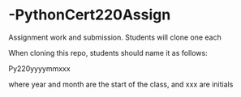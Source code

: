 # -PythonCert220Assign
Assignment work and submission. Students will clone one each

When cloning this repo, students should name it as follows:

Py220yyyymmxxx

where year and month are the start of the class, and xxx are initials
